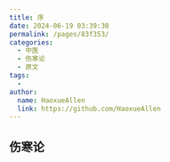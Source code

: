 ```yaml
---
title: 序
date: 2024-06-19 03:39:30
permalink: /pages/83f353/
categories:
  - 中医
  - 伤寒论
  - 原文
tags:
  - 
author: 
  name: HaoxueAllen
  link: https://github.com/HaoxueAllen
---
```


## 伤寒论